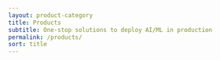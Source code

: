 ```yaml
---
layout: product-category
title: Products
subtitle: One-stop solutions to deploy AI/ML in production
permalink: /products/
sort: title
---
```



